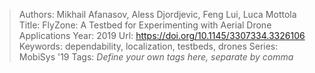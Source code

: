 > Authors: Mikhail Afanasov, Aless Djordjevic, Feng Lui, Luca Mottola
> Title: FlyZone: A Testbed for Experimenting with Aerial Drone Applications
> Year: 2019
> Url: https://doi.org/10.1145/3307334.3326106
> Keywords: dependability, localization, testbeds, drones
> Series: MobiSys '19
> Tags: *Define your own tags here, separate by comma*